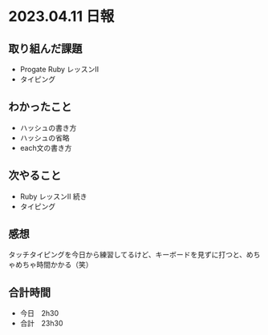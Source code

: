 # 2023.04.11 日報

## 取り組んだ課題
- Progate Ruby レッスンII
- タイピング

## わかったこと
- ハッシュの書き方
- ハッシュの省略
- each文の書き方

## 次やること
- Ruby レッスンII 続き
- タイピング

## 感想
 タッチタイピングを今日から練習してるけど、キーボードを見ずに打つと、めちゃめちゃ時間かかる（笑）
 
## 合計時間
- 今日　2h30
- 合計　23h30
 
